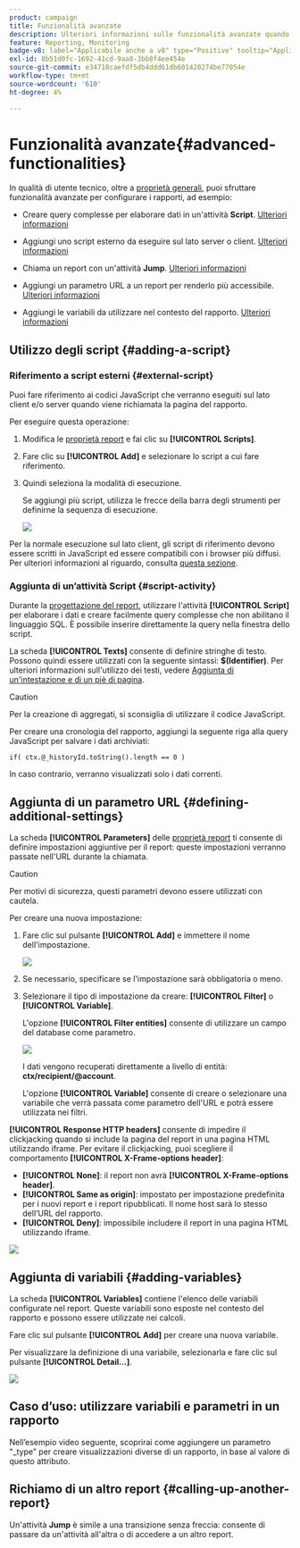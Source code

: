 ```yaml
---
product: campaign
title: Funzionalità avanzate
description: Ulteriori informazioni sulle funzionalità avanzate quando si lavora con i rapporti
feature: Reporting, Monitoring
badge-v8: label="Applicabile anche a v8" type="Positive" tooltip="Applicabile anche a Campaign v8"
exl-id: 8b51d0fc-1692-41cd-9aa8-3bb8f4ee454e
source-git-commit: e34718caefdf5db4ddd61db601420274be77054e
workflow-type: tm+mt
source-wordcount: '610'
ht-degree: 4%

---
```


# Funzionalità avanzate{#advanced-functionalities}



In qualità di utente tecnico, oltre a [proprietà generali](../../reporting/using/properties-of-the-report.md), puoi sfruttare funzionalità avanzate per configurare i rapporti, ad esempio:

* Creare query complesse per elaborare dati in un&#39;attività **Script**. [Ulteriori informazioni](#script-activity)

* Aggiungi uno script esterno da eseguire sul lato server o client. [Ulteriori informazioni](#external-script)

* Chiama un report con un&#39;attività **Jump**. [Ulteriori informazioni](#calling-up-another-report)

* Aggiungi un parametro URL a un report per renderlo più accessibile. [Ulteriori informazioni](#calling-up-another-report)

* Aggiungi le variabili da utilizzare nel contesto del rapporto. [Ulteriori informazioni](#adding-variables)

## Utilizzo degli script {#adding-a-script}

### Riferimento a script esterni {#external-script}

Puoi fare riferimento ai codici JavaScript che verranno eseguiti sul lato client e/o server quando viene richiamata la pagina del rapporto.

Per eseguire questa operazione:

1. Modifica le [proprietà report](../../reporting/using/properties-of-the-report.md) e fai clic su **[!UICONTROL Scripts]**.
1. Fare clic su **[!UICONTROL Add]** e selezionare lo script a cui fare riferimento.
1. Quindi seleziona la modalità di esecuzione.

   Se aggiungi più script, utilizza le frecce della barra degli strumenti per definirne la sequenza di esecuzione.

   ![](assets/reporting_custom_js.png)

Per la normale esecuzione sul lato client, gli script di riferimento devono essere scritti in JavaScript ed essere compatibili con i browser più diffusi. Per ulteriori informazioni al riguardo, consulta [questa sezione](../../web/using/web-forms-answers.md).

### Aggiunta di un’attività Script {#script-activity}

Durante la [progettazione del report](../../reporting/using/creating-a-new-report.md#modelizing-the-chart), utilizzare l&#39;attività **[!UICONTROL Script]** per elaborare i dati e creare facilmente query complesse che non abilitano il linguaggio SQL. È possibile inserire direttamente la query nella finestra dello script.

La scheda **[!UICONTROL Texts]** consente di definire stringhe di testo. Possono quindi essere utilizzati con la seguente sintassi: **$(Identifier)**. Per ulteriori informazioni sull&#39;utilizzo dei testi, vedere [Aggiunta di un&#39;intestazione e di un piè di pagina](../../reporting/using/element-layout.md#adding-a-header-and-a-footer).

>[!CAUTION]
>
>Per la creazione di aggregati, si sconsiglia di utilizzare il codice JavaScript.

Per creare una cronologia del rapporto, aggiungi la seguente riga alla query JavaScript per salvare i dati archiviati:

```
if( ctx.@_historyId.toString().length == 0 )
```

In caso contrario, verranno visualizzati solo i dati correnti.

## Aggiunta di un parametro URL {#defining-additional-settings}

La scheda **[!UICONTROL Parameters]** delle [proprietà report](../../reporting/using/properties-of-the-report.md) ti consente di definire impostazioni aggiuntive per il report: queste impostazioni verranno passate nell&#39;URL durante la chiamata.

>[!CAUTION]
>
>Per motivi di sicurezza, questi parametri devono essere utilizzati con cautela.

Per creare una nuova impostazione:

1. Fare clic sul pulsante **[!UICONTROL Add]** e immettere il nome dell&#39;impostazione.

   ![](assets/s_ncs_advuser_report_properties_09a.png)

1. Se necessario, specificare se l&#39;impostazione sarà obbligatoria o meno.

1. Selezionare il tipo di impostazione da creare: **[!UICONTROL Filter]** o **[!UICONTROL Variable]**.

   L&#39;opzione **[!UICONTROL Filter entities]** consente di utilizzare un campo del database come parametro.

   ![](assets/s_ncs_advuser_report_properties_09b.png)

   I dati vengono recuperati direttamente a livello di entità: **ctx/recipient/@account**.

   L&#39;opzione **[!UICONTROL Variable]** consente di creare o selezionare una variabile che verrà passata come parametro dell&#39;URL e potrà essere utilizzata nei filtri.

**[!UICONTROL Response HTTP headers]** consente di impedire il clickjacking quando si include la pagina del report in una pagina HTML utilizzando iframe. Per evitare il clickjacking, puoi scegliere il comportamento **[!UICONTROL X-Frame-options header]**:

* **[!UICONTROL None]**: il report non avrà **[!UICONTROL X-Frame-options header]**.
* **[!UICONTROL Same as origin]**: impostato per impostazione predefinita per i nuovi report e i report ripubblicati. Il nome host sarà lo stesso dell’URL del rapporto.
* **[!UICONTROL Deny]**: impossibile includere il report in una pagina HTML utilizzando iframe.

![](assets/s_ncs_advuser_report_properties_09c.png)

## Aggiunta di variabili {#adding-variables}

La scheda **[!UICONTROL Variables]** contiene l&#39;elenco delle variabili configurate nel report. Queste variabili sono esposte nel contesto del rapporto e possono essere utilizzate nei calcoli.

Fare clic sul pulsante **[!UICONTROL Add]** per creare una nuova variabile.

Per visualizzare la definizione di una variabile, selezionarla e fare clic sul pulsante **[!UICONTROL Detail...]**.

![](assets/s_ncs_advuser_report_properties_10.png)

## Caso d’uso: utilizzare variabili e parametri in un rapporto

Nell’esempio video seguente, scoprirai come aggiungere un parametro &quot;_type&quot; per creare visualizzazioni diverse di un rapporto, in base al valore di questo attributo.

<!--
![](assets/do-not-localize/how-to-video.png) [Discover this feature in video](https://helpx.adobe.com/campaign/classic/how-to/add-url-parameter-in-acv6.html?playlist=/ccx/v1/collection/product/campaign/classic/segment/business-practitioners/explevel/intermediate/applaunch/how-to-4/collection.ccx.js&ref=helpx.adobe.com)-->


## Richiamo di un altro report {#calling-up-another-report}

Un&#39;attività **Jump** è simile a una transizione senza freccia: consente di passare da un&#39;attività all&#39;altra o di accedere a un altro report.
